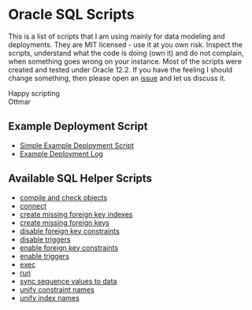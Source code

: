 # Oracle SQL Scripts

This is a list of scripts that I am using mainly for data modeling and deployments. They are MIT licensed - use it at you own risk. Inspect the scripts, understand what the code is doing (own it) and do not complain, when something goes wrong on your instance. Most of the scripts were created and tested under Oracle 12.2. If you have the feeling I should change something, then please open an [issue](https://github.com/ogobrecht/oracle-sql-scripts/issues/new/choose) and let us discuss it.

Happy scripting\
Ottmar

## Example Deployment Script

- [Simple Example Deployment Script](deploy_scripts/deploy_example.sql)
- [Example Deployment Log](deploy_logs/20201231_193804_deploy.log)

## Available SQL Helper Scripts

<!--start_file_list-->
- [compile and check objects](compile_and_check_objects.sql)
- [connect](connect.sql)
- [create missing foreign key indexes](create_missing_foreign_key_indexes.sql)
- [create missing foreign keys](create_missing_foreign_keys.sql)
- [disable foreign key constraints](disable_foreign_key_constraints.sql)
- [disable triggers](disable_triggers.sql)
- [enable foreign key constraints](enable_foreign_key_constraints.sql)
- [enable triggers](enable_triggers.sql)
- [exec](exec.sql)
- [run](run.sql)
- [sync sequence values to data](sync_sequence_values_to_data.sql)
- [unify constraint names](unify_constraint_names.sql)
- [unify index names](unify_index_names.sql)
<!--stop_file_list-->
